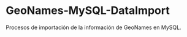 GeoNames-MySQL-DataImport
=========================

Procesos de importación de la información de GeoNames en MySQL.